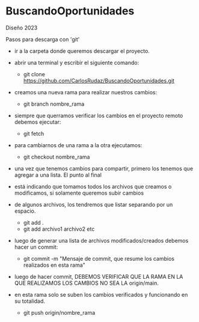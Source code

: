 # BuscandoOportunidades
Diseño 2023

Pasos para descarga con 'git'
* ir a la carpeta donde queremos descargar el proyecto.

* abrir una terminal y escribir el siguiente comando:
  - git clone https://github.com/CarlosRudaz/BuscandoOportunidades.git

* creamos una nueva rama para realizar nuestros cambios:
  - git branch nombre_rama

* siempre que querramos verificar los cambios en el proyecto remoto debemos ejecutar:
  -  git fetch
 
* para cambiarnos de una rama a la otra ejecutamos:
  - git checkout nombre_rama

* una vez que tenemos cambios para compartir, primero los tenemos que agregar a una lista. El punto al final
* está indicando que tomamos todos los archivos que creamos o modificamos, si solamente queremos subir cambios
* de algunos archivos, los tendremos que listar separando por un espacio.
  - git add .
  - git add archivo1 archivo2 etc

* luego de generar una lista de archivos modificados/creados debemos hacer un commit:
  - git commit -m "Mensaje de commit, que resume los cambios realizados en esta rama"

* luego de hacer commit, DEBEMOS VERIFICAR QUE LA RAMA EN LA QUE REALIZAMOS LOS CAMBIOS NO SEA LA origin/main.
* en esta rama solo se suben los cambios verificados y funcionando en su totalidad.
  - git push origin/nombre_rama

